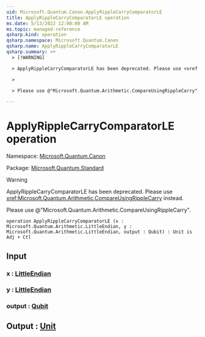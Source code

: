 ```yaml
---
uid: Microsoft.Quantum.Canon.ApplyRippleCarryComparatorLE
title: ApplyRippleCarryComparatorLE operation
ms.date: 5/13/2022 12:00:00 AM
ms.topic: managed-reference
qsharp.kind: operation
qsharp.namespace: Microsoft.Quantum.Canon
qsharp.name: ApplyRippleCarryComparatorLE
qsharp.summary: >+
  > [!WARNING]

  > ApplyRippleCarryComparatorLE has been deprecated. Please use <xref:Microsoft.Quantum.Arithmetic.CompareUsingRippleCarry> instead.

  >

  > Please use @"Microsoft.Quantum.Arithmetic.CompareUsingRippleCarry".

---
```


# ApplyRippleCarryComparatorLE operation

Namespace: [Microsoft.Quantum.Canon](xref:Microsoft.Quantum.Canon)

Package: [Microsoft.Quantum.Standard](https://nuget.org/packages/Microsoft.Quantum.Standard)


> [!WARNING]
> ApplyRippleCarryComparatorLE has been deprecated. Please use <xref:Microsoft.Quantum.Arithmetic.CompareUsingRippleCarry> instead.
>
> Please use @"Microsoft.Quantum.Arithmetic.CompareUsingRippleCarry".



```qsharp
operation ApplyRippleCarryComparatorLE (x : Microsoft.Quantum.Arithmetic.LittleEndian, y : Microsoft.Quantum.Arithmetic.LittleEndian, output : Qubit) : Unit is Adj + Ctl
```


## Input

### x : [LittleEndian](xref:Microsoft.Quantum.Arithmetic.LittleEndian)




### y : [LittleEndian](xref:Microsoft.Quantum.Arithmetic.LittleEndian)




### output : [Qubit](xref:microsoft.quantum.qsharp.valueliterals#qubit-literals)





## Output : [Unit](xref:microsoft.quantum.qsharp.valueliterals#unit-literal)

